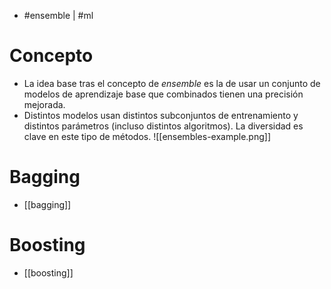 - #ensemble | #ml

# Concepto
- La idea base tras el concepto de *ensemble* es la de usar un conjunto de modelos de aprendizaje base que combinados tienen una precisión mejorada.
- Distintos modelos usan distintos subconjuntos de entrenamiento y distintos parámetros (incluso distintos algoritmos). La diversidad es clave en este tipo de métodos. ![[ensembles-example.png]]

# Bagging
- [[bagging]]
# Boosting
- [[boosting]]